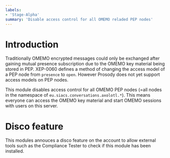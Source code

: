 ```yaml
---
labels:
- 'Stage-Alpha'
summary: 'Disable access control for all OMEMO reladed PEP nodes'
---
```


Introduction
============

Traditionally OMEMO encrypted messages could only be exchanged after gaining mutual presence subscription due to the OMEMO key material being stored in PEP.
XEP-0060 defines a method of changing the access model of a PEP node from `presence` to `open`. However Prosody does not yet support access models on PEP nodes.

This module disables access control for all OMEMO PEP nodes (=all nodes in the namespace of `eu.siacs.conversations.axolotl.*`). This means everyone can access the OMEMO key material and start OMEMO sessions with users on this server.

Disco feature
=============

This modules annouces a disco feature on the account to allow external tools such as the Compliance Tester to check if this module has been installed.


